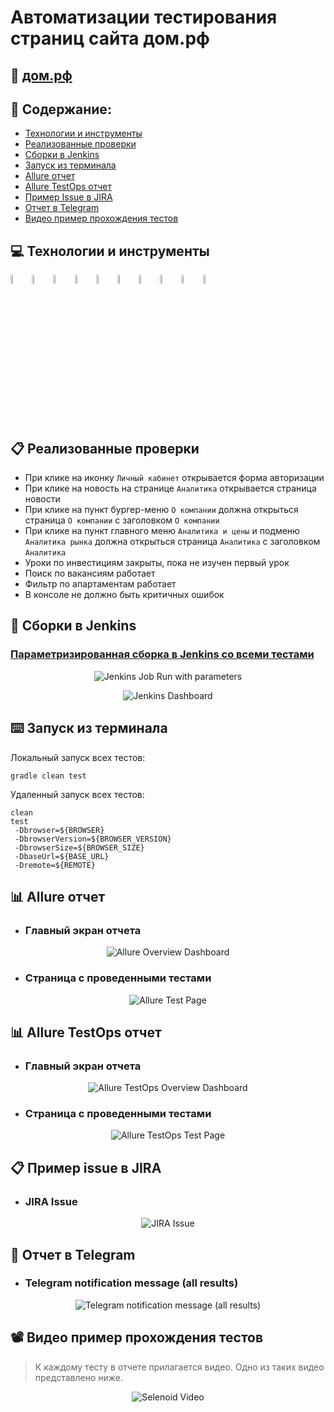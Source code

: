 # Автоматизации тестирования страниц сайта дом.рф
## :link: <a target="_blank" href="https://xn--d1aqf.xn--p1ai/">дом.рф</a>

## :page_with_curl: Содержание:

- <a href="#computer-сode_stack">Технологии и инструменты</a>
- <a href="#clipboard-реализованные-проверки">Реализованные проверки</a>
- <a href="#robot-сборки-в-Jenkins">Сборки в Jenkins</a>
- <a href="#keyboard-запуск-из-терминала">Запуск из терминала</a>
- <a href="#bar_chart-allure-отчет">Allure отчет</a>
- <a href="#bar_chart-allure-testops-отчет">Allure TestOps отчет</a>
- <a href="#clipboard-пример-issue-в-jira">Пример Issue в JIRA</a>
- <a href="#robot-отчет-в-telegram">Отчет в Telegram</a>
- <a href="#film_projector-видео-пример-прохождения-тестов">Видео пример прохождения тестов</a>

## :computer: Технологии и инструменты
<p align="left">
<img width="6%" title="Java" src="images/logo/Java.svg">
<img width="6%" title="Selenide" src="images/logo/Selenide.svg">
<img width="6%" title="Allure Report" src="images/logo/Allure_Report.svg">
<img width="6%" title="Gradle" src="images/logo/Gradle.svg">
<img width="6%" title="JUnit5" src="images/logo/JUnit5.svg">
<img width="6%" title="IntelliJ IDEA" src="images/logo/Intelij_IDEA.svg">
<img width="6%" title="Selenoid" src="images/logo/Selenoid.svg">
<img width="6%" title="GitHub" src="images/logo/GitHub.svg">
<img width="6%" title="Jenkins" src="images/logo/Jenkins.svg">
<img width="6%" title="Telegram" src="images/logo/Telegram.svg">
</p>

## :clipboard: Реализованные проверки

- При клике на иконку `Личный кабинет` открывается форма авторизации
- При клике на новость на странице `Аналитика` открывается страница новости
- При клике на пункт бургер-меню `О компании` должна открыться страница `О компании` с заголовком `О компании`
- При клике на пункт главного меню `Аналитика и цены` и подменю `Аналитика рынка` должна открыться страница `Аналитика` с заголовком `Аналитика`
- Уроки по инвестициям закрыты, пока не изучен первый урок
- Поиск по вакансиям работает
- Фильтр по апартаментам работает
- В консоле не должно быть критичных ошибок

## :robot: Сборки в Jenkins
### <a target="_blank" href="https://jenkins.autotests.cloud/job/C13-yurikulagin-qa-guru-13-14-autotests/">Параметризированная сборка в Jenkins со всеми тестами</a>
<p align="center">
<img title="Jenkins Job Run with parameters" src="images/screenshots/jenkins-run.png">
</p>
<p align="center">
<img title="Jenkins Dashboard" src="images/screenshots/jenkins-dashboard-all.png">
</p>


## :keyboard: Запуск из терминала
Локальный запуск всех тестов:
```
gradle clean test
```

Удаленный запуск всех тестов:
```
clean
test
 -Dbrowser=${BROWSER}
 -DbrowserVersion=${BROWSER_VERSION}
 -DbrowserSize=${BROWSER_SIZE}
 -DbaseUrl=${BASE_URL}
 -Dremote=${REMOTE}
```

## :bar_chart: Allure отчет
- ### Главный экран отчета
<p align="center">
<img title="Allure Overview Dashboard" src="images/screenshots/allure-main-page.png">
</p>

- ### Страница с проведенными тестами
<p align="center">
<img title="Allure Test Page" src="images/screenshots/allure-test-page.png">
</p>

## :bar_chart: Allure TestOps отчет
- ### Главный экран отчета
<p align="center">
<img title="Allure TestOps Overview Dashboard" src="images/screenshots/allure-test-ops-main-page.png">
</p>

- ### Страница с проведенными тестами
<p align="center">
<img title="Allure TestOps Test Page" src="images/screenshots/allure-test-ops-test-page.png">
</p>

## :clipboard: Пример issue в JIRA
- ### JIRA Issue
<p align="center">
<img title="JIRA Issue" src="images/screenshots/jira-issue.png">
</p>

## :robot: Отчет в Telegram
- ### Telegram notification message (all results)
<p align="center">
<img title="Telegram notification message (all results)" src="images/screenshots/telegram-bot.png">
</p>

## :film_projector: Видео пример прохождения тестов
> К каждому тесту в отчете прилагается видео. Одно из таких видео представлено ниже.
<p align="center">
  <img title="Selenoid Video" src="images/gif/test-run.gif">
</p>
